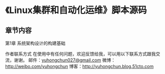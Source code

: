 
《Linux集群和自动化运维》脚本源码
========================================
章节内容
----------------------------------------
第1章  系统架构设计的构建基础


作者联系方式
在使用中有任何问题，欢迎反馈给我，可以用以下联系方式跟我交流，谢谢。
邮件：yuhongchun027@gmail.com
微博：http://weibo.com/yuhongchun
博客：http://yuhongchun.blog.51cto.com

